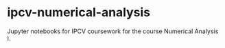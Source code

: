 # ipcv-numerical-analysis
Jupyter notebooks for IPCV coursework for the course Numerical Analysis I.
